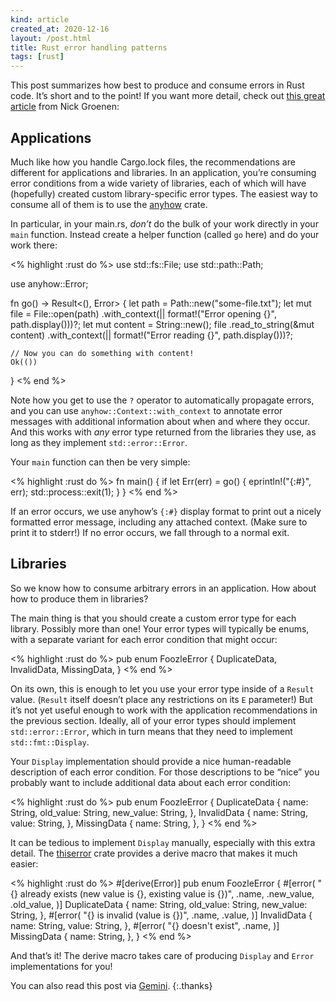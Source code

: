 ```yaml
---
kind: article
created_at: 2020-12-16
layout: /post.html
title: Rust error handling patterns
tags: [rust]
---
```


This post summarizes how best to produce and consume errors in Rust code.  It’s short and to the point!  If you want more detail, check out [this great article][groenen] from Nick Groenen:

[groenen]: https://nick.groenen.me/posts/rust-error-handling/

## Applications

Much like how you handle Cargo.lock files, the recommendations are different for applications and libraries.  In an application, you’re consuming error conditions from a wide variety of libraries, each of which will have (hopefully) created custom library-specific error types.  The easiest way to consume all of them is to use the [anyhow][] crate.

[anyhow]: https://docs.rs/anyhow/

In particular, in your main.rs, _don’t_ do the bulk of your work directly in your `main` function.  Instead create a helper function (called `go` here) and do your work there:

<% highlight :rust do %>
use std::fs::File;
use std::path::Path;

use anyhow::Error;

fn go() -> Result<(), Error> {
    let path = Path::new("some-file.txt");
    let mut file = File::open(path)
        .with_context(|| format!("Error opening {}", path.display()))?;
    let mut content = String::new();
    file
        .read_to_string(&mut content)
        .with_context(|| format!("Error reading {}", path.display()))?;

    // Now you can do something with content!
    Ok(())
}
<% end %>

Note how you get to use the `?` operator to automatically propagate errors, and you can use `anyhow::Context::with_context` to annotate error messages with additional information about when and where they occur.  And this works with _any_ error type returned from the libraries they use, as long as they implement `std::error::Error`.

Your `main` function can then be very simple:

<% highlight :rust do %>
fn main() {
    if let Err(err) = go() {
        eprintln!("{:#}", err);
        std::process::exit(1);
    }
}
<% end %>

If an error occurs, we use anyhow’s `{:#}` display format to print out a nicely formatted error message, including any attached context.  (Make sure to print it to stderr!)  If no error occurs, we fall through to a normal exit.

## Libraries

So we know how to consume arbitrary errors in an application.  How about how to produce them in libraries?

The main thing is that you should create a custom error type for each library.  Possibly more than one!  Your error types will typically be enums, with a separate variant for each error condition that might occur:

<% highlight :rust do %>
pub enum FoozleError {
    DuplicateData,
    InvalidData,
    MissingData,
}
<% end %>

On its own, this is enough to let you use your error type inside of a `Result` value.  (`Result` itself doesn’t place any restrictions on its `E` parameter!)  But it’s not yet useful enough to work with the application recommendations in the previous section.  Ideally, all of your error types should implement `std::error::Error`, which in turn means that they need to implement `std::fmt::Display`.

Your `Display` implementation should provide a nice human-readable description of each error condition.  For those descriptions to be “nice” you probably want to include additional data about each error condition:

<% highlight :rust do %>
pub enum FoozleError {
    DuplicateData {
        name: String,
        old_value: String,
        new_value: String,
    },
    InvalidData {
        name: String,
        value: String,
    },
    MissingData {
        name: String,
    },
}
<% end %>

It can be tedious to implement `Display` manually, especially with this extra detail.  The [thiserror][] crate provides a derive macro that makes it much easier:

[thiserror]: https://docs.rs/thiserror/

<% highlight :rust do %>
#[derive(Error)]
pub enum FoozleError {
    #[error(
        "{} already exists (new value is {}, existing value is {})",
        .name,
        .new_value,
        .old_value,
    )]
    DuplicateData {
        name: String,
        old_value: String,
        new_value: String,
    },
    #[error(
        "{} is invalid (value is {})",
        .name,
        .value,
    )]
    InvalidData {
        name: String,
        value: String,
    },
    #[error(
        "{} doesn't exist",
        .name,
    )]
    MissingData {
        name: String,
    },
}
<% end %>

And that’s it!  The derive macro takes care of producing `Display` and `Error` implementations for you!

You can also read this post via [Gemini][gemini].
{:.thanks}

[gemini]: gemini://dcreager.net/2020/12/rust-error-handling.gmi
